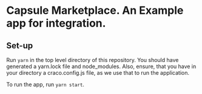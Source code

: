 # Capsule Marketplace. An Example app for integration.


## Set-up

Run `yarn` in the top level directory of this repository. You should have generated a yarn.lock file and node_modules. Also, ensure, that you have in your directory a craco.config.js file, as we use that to run the application.

To run the app, run `yarn start`.